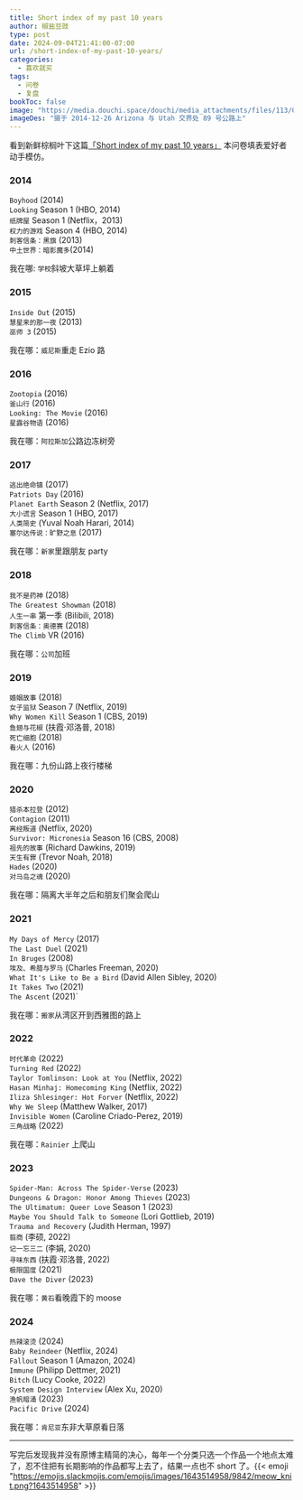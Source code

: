```yaml
---
title: Short index of my past 10 years
author: 椒盐豆豉
type: post
date: 2024-09-04T21:41:00-07:00
url: /short-index-of-my-past-10-years/
categories:
  - 喜欢就买
tags:
  - 问卷
  - 复盘
bookToc: false
image: "https://media.douchi.space/douchi/media_attachments/files/113/083/148/785/961/468/original/9862ddbb1da8a3f0.jpg"
imageDes: "摄于 2014-12-26 Arizona 与 Utah 交界处 89 号公路上"
---
```

看到新鲜棕榈叶下这篇[「Short index of my past 10 years」](https://cronopio.space/?p=1117?utm_source=blog.douchi.space) 本问卷填表爱好者动手模仿。

### 2014
`Boyhood` (2014) \
`Looking` Season 1 (HBO, 2014) \
`纸牌屋` Season 1 (Netflix，2013)\
`权力的游戏` Season 4 (HBO, 2014)\
`刺客信条：黑旗` (2013) \
`中土世界：暗影魔多`(2014)

我在哪: `学校`斜坡大草坪上躺着

### 2015
`Inside Out` (2015) \
`慧星来的那一夜` (2013) \
`巫师 3` (2015)

我在哪：`威尼斯`重走 Ezio 路

### 2016
`Zootopia` (2016) \
`釜山行` (2016)\
`Looking: The Movie` (2016)\
`星露谷物语` (2016)

我在哪：`阿拉斯加`公路边冻树旁

### 2017
`逃出绝命镇` (2017)\
`Patriots Day` (2016)\
`Planet Earth` Season 2 (Netflix, 2017)\
`大小谎言` Season 1 (HBO, 2017)\
`人类简史` (Yuval Noah Harari, 2014)\
`塞尔达传说：旷野之息` (2017)

我在哪：`新家`里跟朋友 party

### 2018
`我不是药神` (2018)\
`The Greatest Showman` (2018)\
`人生一串` 第一季 (Bilibili, 2018)\
`刺客信条：奥德赛` (2018)\
`The Climb` VR (2016)

我在哪：`公司`加班

### 2019
`婚姻故事` (2018)\
`女子监狱` Season 7 (Netflix, 2019)\
`Why Women Kill` Season 1 (CBS, 2019)\
`鱼翅与花椒` (扶霞·邓洛普, 2018)\
`死亡细胞` (2018)\
`看火人` (2016)

我在哪：九份山路上夜行楼梯

### 2020
`猎杀本拉登` (2012)\
`Contagion` (2011)\
`离经叛道` (Netflix, 2020)\
`Survivor: Micronesia` Season 16 (CBS, 2008)\
`祖先的故事` (Richard Dawkins, 2019)\
`天生有罪` (Trevor Noah, 2018)\
`Hades` (2020)\
`对马岛之魂` (2020)

我在哪：隔离大半年之后和朋友们聚会爬山

### 2021
`My Days of Mercy` (2017)\
`The Last Duel` (2021)\
`In Bruges` (2008)\
`埃及、希腊与罗马` (Charles Freeman, 2020)\
`What It's Like to Be a Bird` (David Allen Sibley, 2020)\
`It Takes Two` (2021)\
`The Ascent` (2021)`

我在哪：`搬家`从湾区开到西雅图的路上

### 2022
`时代革命` (2022)\
`Turning Red` (2022)\
`Taylor Tomlinson: Look at You` (Netflix, 2022)\
`Hasan Minhaj: Homecoming King` (Netflix, 2022)\
`Iliza Shlesinger: Hot Forver` (Netflix, 2022)\
`Why We Sleep` (Matthew Walker, 2017)\
`Invisible Women` (Caroline Criado-Perez, 2019)\
`三角战略` (2022)

我在哪：`Rainier` 上爬山

### 2023
`Spider-Man: Across The Spider-Verse` (2023)\
`Dungeons & Dragon: Honor Among Thieves` (2023)\
`The Ultimatum: Queer Love` Season 1 (2023)\
`Maybe You Should Talk to Someone` (Lori Gottlieb, 2019)\
`Trauma and Recovery` (Judith Herman, 1997)\
`翦商` (李硕, 2022)\
`记一忘三二` (李娟, 2020)\
`寻味东西` (扶霞·邓洛普, 2022)\
`极限国度` (2021)\
`Dave the Diver` (2023)

我在哪：`黄石`看晚霞下的 moose

### 2024
`热辣滚烫` (2024)\
`Baby Reindeer` (Netflix, 2024)\
`Fallout` Season 1 (Amazon, 2024)\
`Immune` (Philipp Dettmer, 2021)\
`Bitch` (Lucy Cooke, 2022)\
`System Design Interview` (Alex Xu, 2020)\
`渔帆暗涌` (2023)\
`Pacific Drive` (2024)

我在哪：`肯尼亚`东非大草原看日落

---
写完后发现我并没有原博主精简的决心，每年一个分类只选一个作品一个地点太难了，忍不住把有长期影响的作品都写上去了，结果一点也不 short 了。{{< emoji "https://emojis.slackmojis.com/emojis/images/1643514958/9842/meow_knit.png?1643514958" >}}